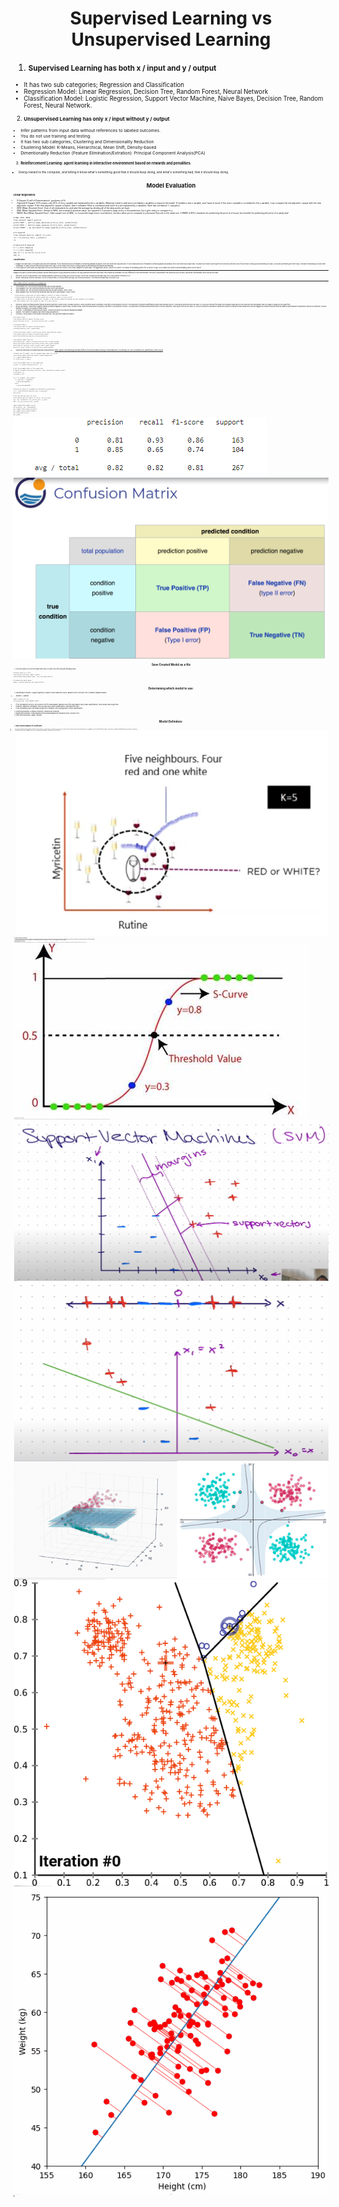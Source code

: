 <h1 align="center">Supervised Learning vs Unsupervised Learning</h1>

1. **<small>Supervised Learning has both x / input and y / output**<small>
- It has two sub categories; Regression and Classification
- Regression Model: Linear Regression, Decision Tree, Random Forest, Neural Network
- Classification Model: Logistic Regression, Support Vector Machine, Naive Bayes, Decision Tree, Random Forest, Neural Network.

2. **<small>Unsupervised Learning has only x / input without y / output**<small>
- Infer patterns from input data without references to labeled outcomes.
- You do not use training and testing.
- It has two sub categories, Clustering and Dimensionality Reduction
- Clustering Model: K-Means, Hierarchical, Mean Shift, Density-based
- Dimentionality Reduction (Feature Elimination/Extration): Principal Component Analysis(PCA) 

3. **<small>Reinforcement Learning: agent learning in interactive environment based on rewards and penalities.**<small>
- Giving reward to the computer, and letting it know what's something good that it should keep doing, and what's something bad, that it should stop doing.

<h1 align="center">Model Evaluation</h1>

**<small>Linear Regression:**<small>
  - R-Square (Coeff of Determination): goodness of fit
  - Adjusted R-Square: 40% means only 40% of the y variable are explained by the x variables. Meaning I need to add more correlated x variables to improve the model. If I added a new x variable, and I want to know if this new x variable is correlated to the y variable, I can compare the old adjusted r square with the new adjusted r square. If the new adjusted r square is higher, then it indicates there is correlation and more of y are explained by x variables. Note that correlation != casuation.
  - MAE (Mean Absolute Error): Sum of all residuals/error, and take the average by dividing all of the data points we have.
  - MSE (Mean Squared Error): Similar to MAE, but instead of absolute value, we squared it. It punishes large errors in the prediction, but it gets tricky to compare to y.
  - RMSE (Root Mean Squared Error): Take square root of MSE, so it punishes large errors in prediction, but also allow you to compare to y because they are in the same unit. A RMSE of $10 is fantastic for predicting the price of a house, but horrible for predicting the price of a candy bar!
```
# MAE, MSE, RMSE  
from sklearn import metrics  
print('MAE:', metrics.mean_absolute_error(y_test, prediction))  
print('MSE:', metrics.mean_squared_error(y_test, prediction))  
print('RMSE:', np.sqrt(metrics.mean_squared_error(y_test, prediction)))  

# R Squared  
from sklearn.metrics import r2_score  
r2 = r2_score(y_test, y_predict)  
r2  

# Adjusted R Squared  
k = x_test.shape[1]  
n = x_test.shape[0]  
adj_r2 = 1-(1-r2)*(n-1)/(n-k-1)  
adj_r2  
```

**<small>Classification:**<small>
1. Imagine you have class A for apples and class B for bananas. If your model avoid a lot of mistakes in predicting bananas as apples, then your model has high precision. If your model avoid lots of mistakes in predicting apples as bananas, then your model has a high recall. You want your model to aim high for both precision and recall. But if your model is really good at predicting one class, but sucks at predicting the other class, it would be misleading to look at them individually. F1 takes account both precision and recall, high F1 score means your model is doing a good job at predicting both apples and bananas.  
2. There might be some cases you might want to focus on precision over recall or vice versa. Imagine you have class A for aggressive cancer, class for no cancer. The stacks of misleading cancer for no cancer is high, so you want your model to avoid mistaking cancer as no cancer.
---  
Imagine you have 10 pictures and you want to predict which picture is dog, and which picture is not dog. Recall and Precision both have True Positive as numerator, the only difference is their denominator. Precision's denominator uses prediction as your base, and Recall's denominator uses truth as your base.
- Precision: out of 10 total pictures, your model predicted 7 pictures to be dog, but it turns out only 4 out of the 7 pictures are actually dog, this is true positive. Precision is 4/7.
- Recall: Think about truth as your base. Out of 10 total pictures, 6 of the pictures are dog. Out of those 6 pictures, 4 of them are actually dog. So recall is 4/6.
---  
https://www.youtube.com/watch?v=85dtiMz9tSo
- True Positive (TP): We correctly predicted that they do have disease.
- True Negative (TN): We correctly predicted that they don't have disease.
- False Positive (FP): We incorrectly predicted that they do have disease. (Type 1 error)
- False Negative (FN): We incorrectly predicted that they don't have disease. (Type 2 error)  

```
- false positive (precision) VS false negative (recall) in terms of disease
- falsely predicted disease VS falsely predicted no disease, which is more costly?
- I should focus on having a high Recall, because if you falsely predicted someone who has disease as no disease,
then this patient won't be treated on time. It's more costly.
```
 
- Precision: When your false positive (falsely predicted positive) is more costly, increase precision. When a positive value is predicted, how often is the prediction correct? The proportion of positive identifications which were actually correct. Think about predictions as your base. Ex: Focus on Precision for Spam Filter because spam goes to the inbox are more acceptable than non-spam is caught by the spam filter.
- Recall (Sensitivity): When false negative (falsely predicted negative) is more costly, increase recall. When the actual value is positive, how often is the prediction correct? The proportion of actual positives which were correctly classified. Think about truth as your base. Ex: Focus on Recall for Fraudulent Transaction Detector because normal transactions that are flagged as possible fraud are more acceptable than fraudulent transactions that are not detected. Another example is disease, you should increase recall.
- F1 Score: A combination of precision and recall. Consider this when you have an imbalanced dataset
- Support: The number of samples each metric was calculated on.
- Accuracy: The accuracy of the model in decimal form, only good with balanced classes.
```
# Accuracy Score
from sklearn.metrics import accuracy_score  
print('Accuracy Score: ', accuracy_score(y_test, y_pred))  

# Confusion Matrix
from sklearn.metrics import confusion_matrix  
confusion_matrix(y_test, predictions)

# Check Precision, Recall, and F1-score using classification report  
from sklearn.metrics import classification_report  
print(classification_report(y_test,predictions))

from sklearn import metrics
print("Accuracy:",metrics.accuracy_score(y_test, y_pred_logreg))
print("Precision",metrics.precision_score(y_test,y_pred_logreg))
print("Recall",metrics.recall_score(y_test,y_pred_logreg))
print("f1_score",metrics.f1_score(y_test,y_pred_logreg))
```

- Adjust the threshold to increase/decrease recall/precision
https://github.com/HaomingChen1998/Portfolio-Project/blob/main/Learning%20Note/Machine%20Learning%20%26%20Statistics/09_classification_metrics.ipynb

```
# Import and fit model, use the renamed model name for y_prob.
from sklearn.model_selection import LogisticRegression
lr = LogisticRegression()
lr.fit(X_train, y_train)

# Get the probabilities of the prediction
y_prob = lr.predict_proba(X_test)[:, 1]
```

```
# Get the probabilities of the prediction
# Higher threshold increases precision, lower threshold increases recall.
y_new_pred = []
threshold = 0.8

for i in range(0, len(y_prob)):
  if y_prob[i] > threshold:
    y_new_pred.append(1)
  else:
    y_new_pred.append(0)

# Check the effect of probability threshold on predictions
cr2 = classification_report(y_test, y_new_pred)
print(cr2)
```

```
# Get the AUC and plot the curve
from sklearn.metrics import roc_curve, roc_auc_score
fpr, tpr, threshold = roc_curve(y_test, y_prob)
AUC = roc_auc_score(y_test, y_prob)

import matplotlib.pyplot as plt
plt.plot(fpr, tpr, linewidth=4)
plt.xlabel("False Positive Rate")
plt.ylabel("True Positive Rate")
plt.title("ROC Curve")
plt.grid()
```

![App Screenshot](https://github.com/HaomingChen1998/Portfolio-Project/blob/main/Learning%20Note/Photo/Log%20Evaluation.png)
![App Screenshot](https://github.com/HaomingChen1998/Portfolio-Project/blob/main/Learning%20Note/Photo/Confusion%20Matrix.png)

<h1 align="center">Save Created Model as a file</h1>

1. You don't want to re-run the model every time, so save it as a file using the following code:
```
# Export model as a file  
from sklearn.externals import joblib  
joblib.dump(created_model_name, 'new_file_name.joblib')
 
# Loading the model again
model = joblib.load('new_file_name.joblib')
```

<h1 align="center">Determining which model to use:</h1>

1. Classification Problem: (Logistic regression, Support Vector Machines (SVM), Random Forest, Decision Tree, k-Nearest Neighbors/KNN):
- Seaborn -> pairplot  
```
import seaborn as sns  
sns.pairplot(df, hue='TARGET CLASS')
```
- If not overlapped too much, use Decision Tree for small dataset, Random Forest for large dataset (Non-linear Classification), these usually take longer time.
- If almost completely overlapped, then use KNN (Non-linear Classification), KNN takes less time.
- If not overlapping, and I can draw a stright line in between, then log regression (Linear classification)
2. Clustering problems: K-Means Clustering, Hierarchical Clustering
3. Regression problems: Linear Regression, Polynomial Regression, Random Forest, Decision Tree
4. Time Series problems: ARIMA, Prophet

<h1 align="center">Model Definition:</h1>

1. **<small>KNN (K-Nearest Neighbors) for Classification**<small>
- A supervised machine learning that classifies the new data or case based on a similarity measure. It is mostly used to classifies a data point based on how its neighbours are classified. It looks at what's around you, and take the label of the majority that's around you.
- K stands for how many neighbors do we use to judge what the label is. Usually we use 3 or 5 for k.  
![App Screenshot](https://github.com/HaomingChen1998/Portfolio-Project/blob/main/Learning%20Note/Photo/KNN.png)
2. **<small>Naive Bayes for Classification**<small>
-  It describes the probability of an event occurring based on prior knowledge of conditions that might be related to the event. We assume the features are independent of each other which simplifies the calculations, making it a fast and efficient algorithm.
- By ignoring relationships among words, it has high bias. Since it works well in practice, it has low variance. It's often used in identifing Spam vs Normal messages.
3. **<small>Logistic Regression for Classification**<small>
- Used for binary classification problems, where the goal is to predict a binary outcome (e.g. yes or no, true or false, 0 or 1) based on a set of input features. It works by modeling the probability of the binary outcome as a function of the input features using a logistic function, which maps any input value to a value between 0 and 1.
![App Screenshot](https://github.com/HaomingChen1998/Portfolio-Project/blob/main/Learning%20Note/Photo/Log.png)  
4. **<small>SVM (Support Vector Machines) for Classification**<small>
- Finding the optimal hyperplane (i.e. decision boundary) that separates the data into different classes. The hyperplane is chosen such that it maximizes the margin, which is the distance between the hyperplane and the closest data points from each class. SVM can be used for both linearly separable and non-linearly separable data by using different types of kernels that transform the data into a higher dimensional space where it can be linearly separated. SVM is a popular machine learning algorithm due to its ability to handle high-dimensional data, handle non-linear decision boundaries, and its ability to avoid overfitting.
![App Screenshot](https://github.com/HaomingChen1998/Portfolio-Project/blob/main/Learning%20Note/Photo/SVM.png)
Different Dimensions:
![App Screenshot](https://github.com/HaomingChen1998/Portfolio-Project/blob/main/Learning%20Note/Photo/SVM%20different%20dimension.png)
![App Screenshot](https://github.com/HaomingChen1998/Portfolio-Project/blob/main/Learning%20Note/Photo/SVM%20Dimension.gif)  
5. **<small>K-Means Clustering for Classification (Unsupervised Learning without Label / y)**<small>
- Used for clustering data points into groups based on their similarity. The algorithm works by first randomly initializing K cluster centers, where K is the number of clusters desired. Then, for each data point, the algorithm assigns it to the nearest cluster center based on its distance to that center. After all data points are assigned to a cluster, the algorithm updates the cluster centers to be the mean of all the data points in that cluster. The algorithm then iteratively repeats this process of assigning data points to clusters and updating cluster centers until convergence is reached, where the assignment of data points to clusters no longer changes. The result is K clusters of data points that are similar to each other and dissimilar to data points in other clusters. K-means is commonly used for customer segmentation, image segmentation, and anomaly detection.  
![App Screenshot](https://github.com/HaomingChen1998/Portfolio-Project/blob/main/Learning%20Note/Photo/K%20Means.gif)
6. **<small>PCA (Principal Component Analysis), (Unsupervised Learning without Label / y)**<small>
- It is a technique used for dimensionality reduction in machine learning. The goal of PCA is to reduce the number of features in a dataset while retaining as much of the variation in the data as possible.
- PCA works by identifying the directions in which the data varies the most, known as the principal components. It then projects the data onto these principal components, creating a new set of features that capture most of the variation in the original data. The new features are linear combinations of the original features, so they are uncorrelated with each other.
- When you have a lot of features and not that many rows of data, it can make sense to run PCA. I wouldn't run PCA by default because I'd rather see the contribution of each feature to the response variable before deciding if it makes sense to reduce dimensions, but if the features seem redundant or have high multicollinearity, then it may make sense to use PCA to reduce the number of dimensions. The results of PCA may also be hard to interpret if the features being grouped together are not particularly intuitive.
![App Screenshot](https://github.com/HaomingChen1998/Portfolio-Project/blob/main/Learning%20Note/Photo/PCA.gif)

<h1 align="center">A/B Testing:</h1>

**<small>Steps**<small>
1. Randomly break the experiment into 2 groups, the control group, and treatment/test group. The control group receives the old version, and the treatment/test group receives the new version.
2. At least run the A/B testing for 2 weeks to ensure it captures a full purchase cycle.

**<small>Definition**<small>
1. Baseline Conversion Rate %: Current Conversion Rate
2. Minimum Detectable Effect %: This is the expected change, has to be reasonable. The higher the value of minimum detectable effect, the less the traffic you will need.
3. Statistical Significance: measure the likelihood that the observed value is true and not by chance. 95% level means we are going to observe this result 95% of the time.

**<small>Problems with AB Testing**<small>
1. Setting up the experiment might be impossible.
2. Experiment takes too long, it makes more sense to use already exist data, this is call **<small>Casual Inference**<small>.

<h1 align="center">Casual Inference:</h1>

1. Confounders: A variable that is not included in an experiment, yet affects the relationship between both the independent and dependent variable in an experiment. This type of variable can mix the results of an experiment and lead to unreliable findings.
- Ex: Suppose a healthcare marketing campaign is promoting a new lung health supplement and uses data showing that individuals who consume the supplement have better lung health. However, if the majority of these individuals are non-smokers, smoking becomes a confounder. The improved lung health could be due to the absence of smoking rather than the supplement.
2. Counterfactual: What would it happen without? Ex: what would have happen to lung health if Pfizer didn't introduce their supplement?
3. Selection Bias: A bias introduced to the experiment, so the sample is not representative of the whole population.
- Ex: Suppose a healthcare marketing campaign is promoting a new fitness device and collects data on its effectiveness only from fitness enthusiasts or professional athletes. This would introduce a sampling bias, as these individuals are not representative of the general population.


<h1 align="center">Percentile:</h1>

  https://www.youtube.com/watch?v=7sJaRHF03K8    
  https://www.youtube.com/watch?v=MSQpvuPL2cw 

**<small>Calculation**<small>

1. Order all the values in the data set from smallest to largest.
2. Index = (total_number_of_values * percentile_in_decimal_form).
- Example:
  - If you have 10 pieces of data or values in the data set, number_of_values = 10.
  - If you want to find the 25th percentile, percentile_in_decimal_form = 0.25
3. If index is WHOLE number:
    - Count the values in your data until you reach the index.
    - The kth percentile is the average of that corresponding value in your data and the value that directly follows it.
4. If index is Decimal number:
    - Round it up to the nearest whole number.
    - Count the values in your data until you reach the index.
    - The corresponding value in your data set is the kth percentile.

**<small>Meaning**<small>

- 25th percentile means the values where 25% of the data is below that value.
- 75th percentile means the values where 75% of the data is below that value.  
- Calculation Example: number of data points * 0.75  
- 50th percentile is the same as medium    
